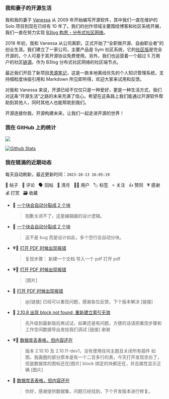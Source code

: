 ### 我和妻子的开源生活

我和我的妻子 [Vanessa](https://github.com/Vanessa219) 从 2009 年开始编写开源软件，其中我们一直在维护的 Solo 项目到现在已经有 10 年了。我们的创作领域主要围绕博客和社区系统开展，我们一直在努力实现 [B3log 构思 - 分布式社区网络](https://ld246.com/article/1546941897596)。

2018 年初，我和 Vanessa 从公司离职，正式开始了“全职做开源、自由职业者”的创业生涯。我们建立了一家公司，主要产品是 Sym 社区系统，它的[社区版](https://github.com/88250/symphony)是完全开源的，个人可基于其开源协议免费使用。另外，我们也运营着一个超过 5 万用户的社区[链滴](https://ld246.com)，作为 B3log 分布式社区网络的社区端节点。

最近我们开启了新项目[思源笔记](https://github.com/siyuan-note/siyuan)，这是一款本地离线优先的个人知识管理系统，支持细粒度块级引用和 Markdown 所见即所得，欢迎大家来试用和反馈。

对我和 Vanessa 来说，开源已经不仅仅只是一种爱好，更是一种生活方式，我们对这条“开源生活”之路的未来充满了信心。希望在这条路上我们能通过开源软件帮助到其他人，同时其他人也能帮助到我们。

开源连接你我，开源构建未来，让我们一起走进开源的世界！

### 我在 GitHub 上的统计

<a title="Hits" target="_blank" href="https://github.com/88250/88250"><img src="https://hits.b3log.org/88250/88250.svg"></a>

[![Github Stats](https://github-readme-stats.vercel.app/api?username=88250&theme=tokyonight&show_icons=true)](https://github.com/88250)

<!--events start -->

### 我在链滴的近期动态

每天自动刷新，最近更新时间：`2023-10-13 16:05:19`

📝 帖子 &nbsp; 💬 评论 &nbsp; 🗣 回帖 &nbsp; 🌙 清月 &nbsp; 👨‍💻 用户 &nbsp; 🏷️ 标签 &nbsp; ⭐️ 关注 &nbsp; 👍 赞同 &nbsp; 💗 感谢 &nbsp; 💰 打赏 &nbsp; 🗃 收藏

* 💬 [一个块会自动分裂成 2 个块](https://ld246.com/article/1697176840075/comment/1697178746134#comments)

  > 抱歉关闭不了，这是编辑器的设计逻辑。
* 💬 [一个块会自动分裂成 2 个块](https://ld246.com/article/1697176840075/comment/1697178269814#comments)

  > 这不是 bug 而是设计如此，多个空行会自动分块。
* 💗💬 [打开 PDF 时候出现报错](https://ld246.com/article/1697169039768/comment/1697177611069#comments)

  > 复现步骤： 新建一个文档 导入一个 pdf 打开 pdf
* 💗📝 [打开 PDF 时候出现报错](https://ld246.com/article/1697169039768)

  > [图片]
* 💬 [打开 PDF 时候出现报错](https://ld246.com/article/1697169039768/comment/1697178126146#comments)

  > @[链接] 已经可以重现问题，感谢各位反馈，下个版本解决 [链接]
* 💬 [2.10.8 出现 block not found, 重新建立索引无效](https://ld246.com/article/1697172554361/comment/1697174848619#comments)

  > 先升级到最新版后再试试，如果还是有问题，方便的话请把重现步骤和工作空间数据导出发给我们调试 [链接] 谢谢
* 💗📝 [数据库丢表格，但内容还在](https://ld246.com/article/1697168944677)

  > 版本 2.10.10 及 2.10.11-dev1，没有使用任何主题且关闭所有插件 如图，我画圈的部分原本是有一个二百多行的表，今天打开发现空白了，但是数据库的图标还在[图片] block 绑定的块都还在，并且属性显示正确 [图片]
* 💬 [数据库丢表格，但内容还在](https://ld246.com/article/1697168944677/comment/1697174325990#comments)

  > 你好，感谢提供数据集，问题已经找到，下个开发版本进行修复。


<!--events end -->
